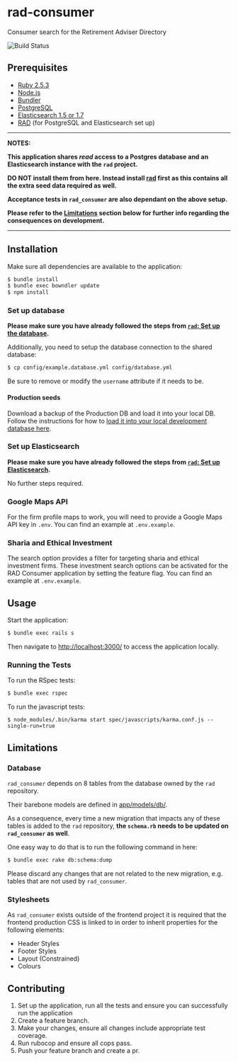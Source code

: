# rad-consumer

Consumer search for the Retirement Adviser Directory

![Build Status](https://travis-ci.org/moneyadviceservice/rad_consumer.svg?branch=master)

## Prerequisites

* [Ruby 2.5.3](http://www.ruby-lang.org/en)
* [Node.js](http://nodejs.org/)
* [Bundler](http://bundler.io)
* [PostgreSQL](http://www.postgresql.org/)
* [Elasticsearch 1.5 or 1.7](https://www.elastic.co/products/elasticsearch)
* [RAD](https://github.com/moneyadviceservice/rad) (for PostgreSQL and Elasticsearch set up)

---

**NOTES:**

**This application shares _read_ access to a Postgres database and an
Elasticsearch instance with the `rad` project.**

**DO NOT install them from here. Instead install [rad](https://github.com/moneyadviceservice/rad)
first as this contains all the extra seed data required as well.**

**Acceptance tests in `rad_consumer` are also dependant on the above setup.**

**Please refer to the [Limitations](#limitations) section below for further info
regarding the consequences on development.**

---

## Installation

Make sure all dependencies are available to the application:

```sh
$ bundle install
$ bundle exec bowndler update
$ npm install
```

### Set up database

**Please make sure you have already followed the steps from [`rad`: Set up the database](https://github.com/moneyadviceservice/rad/blob/master/README.md#set-up-elasticsearch).**

Additionally, you need to setup the database connection to the shared database:

```sh
$ cp config/example.database.yml config/database.yml
```
Be sure to remove or modify the `username` attribute if it needs to be.

#### Production seeds

Download a backup of the Production DB and load it into your local DB.
Follow the instructions for how to [load it into your local development database here](https://maswiki.valiantyscloud.net/pages/viewpage.action?pageId=63635527).

### Set up Elasticsearch

**Please make sure you have already followed the steps from [`rad`: Set up Elasticsearch](https://github.com/moneyadviceservice/rad/blob/master/README.md#set-up-elasticsearch).**

No further steps required.

### Google Maps API

For the firm profile maps to work, you will need to provide a Google Maps API
key in `.env`. You can find an example at `.env.example`.

### Sharia and Ethical Investment

The search option provides a filter for targeting sharia and ethical investment
firms. These investment search options can be activated for the RAD Consumer
application by setting the feature flag. You can find an example at
`.env.example`.

## Usage

Start the application:

```sh
$ bundle exec rails s
```

Then navigate to [http://localhost:3000/](http://localhost:3000/) to access the
application locally.

### Running the Tests

To run the RSpec tests:

```sh
$ bundle exec rspec
```

To run the javascript tests:

```
$ node_modules/.bin/karma start spec/javascripts/karma.conf.js --single-run=true
```

## Limitations

### Database

`rad_consumer` depends on 8 tables from the database owned by
the `rad` repository.

Their barebone models are defined in [app/models/db/](app/models/db).

As a consequence, every time a new migration that impacts any of these tables is
added to the `rad` repository, **the `schema.rb` needs to be updated on
`rad_consumer` as well**.

One easy way to do that is to run the following command in here:

```sh
$ bundle exec rake db:schema:dump
```

Please discard any changes that are not related to the new migration, e.g. tables
that are not used by `rad_consumer`.

### Stylesheets

As `rad_consumer` exists outside of the frontend project it is required that the
frontend production CSS is linked to in order to inherit properties for the
following elements:

- Header Styles
- Footer Styles
- Layout (Constrained)
- Colours

## Contributing

1. Set up the application, run all the tests and ensure you can successfully run
the application
2. Create a feature branch.
3. Make your changes, ensure all changes include appropriate test coverage.
4. Run rubocop and ensure all cops pass.
5. Push your feature branch and create a pr.
